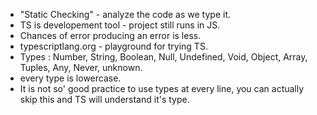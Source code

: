 - "Static Checking" - analyze the code as we type it.
- TS is developement tool - project still runs in JS.
- Chances of error producing an error is less.
- typescriptlang.org - playground for trying TS.
- Types : Number, String, Boolean, Null, Undefined, Void, Object, Array, Tuples, Any, Never, unknown.
- every type is lowercase.
- It is not so' good practice to use types at every line, you can actually skip this and TS will   understand it's type.
